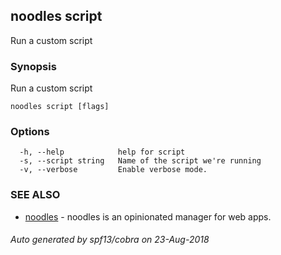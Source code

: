 ## noodles script

Run a custom script

### Synopsis


Run a custom script

```
noodles script [flags]
```

### Options

```
  -h, --help            help for script
  -s, --script string   Name of the script we're running
  -v, --verbose         Enable verbose mode.
```

### SEE ALSO
* [noodles](noodles.md)	 - noodles is an opinionated manager for web apps.

###### Auto generated by spf13/cobra on 23-Aug-2018
